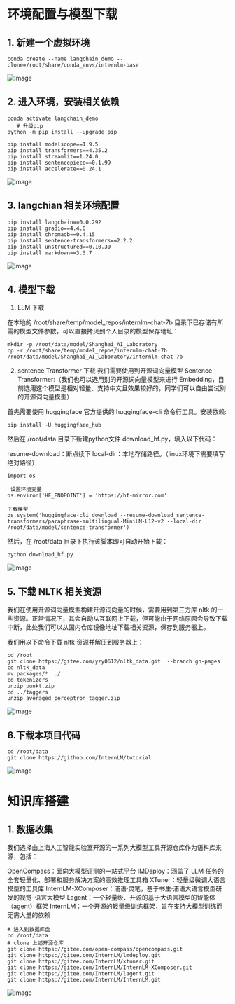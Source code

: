 # 环境配置与模型下载
## 1. 新建一个虚拟环境

```
conda create --name langchain_demo --clone=/root/share/conda_envs/internlm-base
```

![image](https://github.com/Juanting-Xu/InternLM_notes/assets/36044048/7af64357-6777-4294-b4be-713652761d80)

## 2. 进入环境，安装相关依赖
```
conda activate langchain_demo
   # 升级pip
python -m pip install --upgrade pip

pip install modelscope==1.9.5
pip install transformers==4.35.2
pip install streamlit==1.24.0
pip install sentencepiece==0.1.99
pip install accelerate==0.24.1
```
![image](https://github.com/Juanting-Xu/InternLM_notes/assets/36044048/8e8063a0-58bf-4c67-a296-4dc2894c250e)

## 3. langchian 相关环境配置
```
pip install langchain==0.0.292
pip install gradio==4.4.0
pip install chromadb==0.4.15
pip install sentence-transformers==2.2.2
pip install unstructured==0.10.30
pip install markdown==3.3.7
```

![image](https://github.com/Juanting-Xu/InternLM_notes/assets/36044048/5e8c143f-e6c5-4a1d-b50d-0d18f3a2b2a5)


## 4. 模型下载
1. LLM 下载

在本地的 /root/share/temp/model_repos/internlm-chat-7b 目录下已存储有所需的模型文件参数，可以直接拷贝到个人目录的模型保存地址：
```
mkdir -p /root/data/model/Shanghai_AI_Laboratory
cp -r /root/share/temp/model_repos/internlm-chat-7b /root/data/model/Shanghai_AI_Laboratory/internlm-chat-7b
```


2. sentence Transformer 下载
我们需要使用到开源词向量模型 Sentence Transformer:（我们也可以选用别的开源词向量模型来进行 Embedding，目前选用这个模型是相对轻量、支持中文且效果较好的，同学们可以自由尝试别的开源词向量模型）

首先需要使用 huggingface 官方提供的 huggingface-cli 命令行工具。安装依赖:
```
pip install -U huggingface_hub
```
然后在 /root/data 目录下新建python文件 download_hf.py，填入以下代码：

resume-download：断点续下
local-dir：本地存储路径。（linux环境下需要填写绝对路径）

```
import os

 设置环境变量
os.environ['HF_ENDPOINT'] = 'https://hf-mirror.com'

下载模型
os.system('huggingface-cli download --resume-download sentence-transformers/paraphrase-multilingual-MiniLM-L12-v2 --local-dir /root/data/model/sentence-transformer')
```

然后，在 /root/data 目录下执行该脚本即可自动开始下载：

```
python download_hf.py
```

![image](https://github.com/Juanting-Xu/InternLM_notes/assets/36044048/a0eb000c-0835-4961-838a-fb4f494f10fe)

## 5. 下载 NLTK 相关资源
我们在使用开源词向量模型构建开源词向量的时候，需要用到第三方库 nltk 的一些资源。正常情况下，其会自动从互联网上下载，但可能由于网络原因会导致下载中断，此处我们可以从国内仓库镜像地址下载相关资源，保存到服务器上。

我们用以下命令下载 nltk 资源并解压到服务器上：

```
cd /root
git clone https://gitee.com/yzy0612/nltk_data.git  --branch gh-pages
cd nltk_data
mv packages/*  ./
cd tokenizers
unzip punkt.zip
cd ../taggers
unzip averaged_perceptron_tagger.zip
```

![image](https://github.com/Juanting-Xu/InternLM_notes/assets/36044048/feed6fa5-e3c8-4807-9b72-51dd87f42a85)

## 6.下载本项目代码
```
cd /root/data
git clone https://github.com/InternLM/tutorial
```
![image](https://github.com/Juanting-Xu/InternLM_notes/assets/36044048/150ac0fe-b595-458a-9e30-fd9d207914dc)


# 知识库搭建
## 1.  数据收集

我们选择由上海人工智能实验室开源的一系列大模型工具开源仓库作为语料库来源，包括：

OpenCompass：面向大模型评测的一站式平台
IMDeploy：涵盖了 LLM 任务的全套轻量化、部署和服务解决方案的高效推理工具箱
XTuner：轻量级微调大语言模型的工具库
InternLM-XComposer：浦语·灵笔，基于书生·浦语大语言模型研发的视觉-语言大模型
Lagent：一个轻量级、开源的基于大语言模型的智能体（agent）框架
InternLM：一个开源的轻量级训练框架，旨在支持大模型训练而无需大量的依赖

```
# 进入到数据库盘
cd /root/data
# clone 上述开源仓库
git clone https://gitee.com/open-compass/opencompass.git
git clone https://gitee.com/InternLM/lmdeploy.git
git clone https://gitee.com/InternLM/xtuner.git
git clone https://gitee.com/InternLM/InternLM-XComposer.git
git clone https://gitee.com/InternLM/lagent.git
git clone https://gitee.com/InternLM/InternLM.git
```
![image](https://github.com/Juanting-Xu/InternLM_notes/assets/36044048/250406c3-6930-4a56-a9a1-de3aa945e211)


